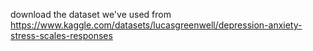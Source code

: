download the dataset we've used from https://www.kaggle.com/datasets/lucasgreenwell/depression-anxiety-stress-scales-responses
